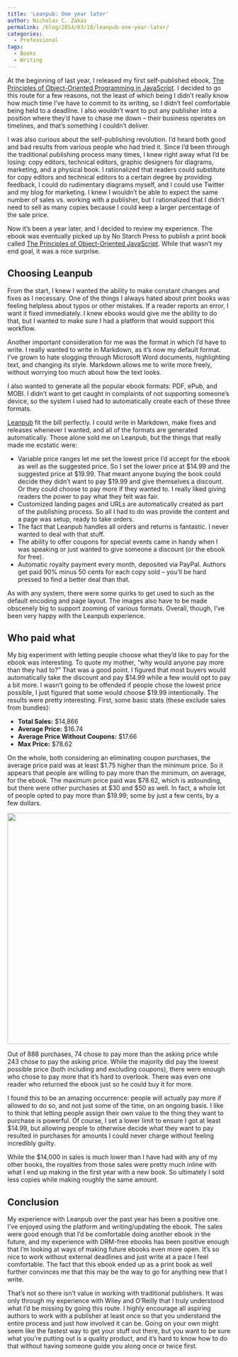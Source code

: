 ```yaml
---
title: 'Leanpub: One year later'
author: Nicholas C. Zakas
permalink: /blog/2014/03/18/leanpub-one-year-later/
categories:
  - Professional
tags:
  - Books
  - Writing
---
```

At the beginning of last year, I released my first self-published ebook, [The Principles of Object-Oriented Programming in JavaScript][1]. I decided to go this route for a few reasons, not the least of which being I didn&#8217;t really know how much time I&#8217;ve have to commit to its writing, so I didn&#8217;t feel comfortable being held to a deadline. I also wouldn&#8217;t want to put any publisher into a position where they&#8217;d have to chase me down &#8211; their business operates on timelines, and that&#8217;s something I couldn&#8217;t deliver.

I was also curious about the self-publishing revolution. I&#8217;d heard both good and bad results from various people who had tried it. Since I&#8217;d been through the traditional publishing process many times, I knew right away what I&#8217;d be losing: copy editors, technical editors, graphic designers for diagrams, marketing, and a physical book. I rationalized that readers could substitute for copy editors and technical editors to a certain degree by providing feedback, I could do rudimentary diagrams myself, and I could use Twitter and my blog for marketing. I knew I wouldn&#8217;t be able to expect the same number of sales vs. working with a publisher, but I rationalized that I didn&#8217;t need to sell as many copies because I could keep a larger percentage of the sale price.

Now it&#8217;s been a year later, and I decided to review my experience. The ebook was eventually picked up by No Starch Press to publish a print book called [The Principles of Object-Oriented JavaScript][2]. While that wasn&#8217;t my end goal, it was a nice surprise.

## Choosing Leanpub

From the start, I knew I wanted the ability to make constant changes and fixes as I necessary. One of the things I always hated about print books was feeling helpless about typos or other mistakes. If a reader reports an error, I want it fixed immediately. I knew ebooks would give me the ability to do that, but I wanted to make sure I had a platform that would support this workflow.

Another important consideration for me was the format in which I&#8217;d have to write. I really wanted to write in Markdown, as it&#8217;s now my default format. I&#8217;ve grown to hate slogging through Microsoft Word documents, highlighting text, and changing its style. Markdown allows me to write more freely, without worrying too much about how the text looks.

I also wanted to generate all the popular ebook formats: PDF, ePub, and MOBI. I didn&#8217;t want to get caught in complaints of not supporting someone&#8217;s device, so the system I used had to automatically create each of these three formats.

[Leanpub][3] fit the bill perfectly. I could write in Markdown, make fixes and releases whenever I wanted, and all of the formats are generated automatically. Those alone sold me on Leanpub, but the things that really made me ecstatic were:

  * Variable price ranges let me set the lowest price I&#8217;d accept for the ebook as well as the suggested price. So I set the lower price at $14.99 and the suggested price at $19.99. That meant anyone buying the book could decide they didn&#8217;t want to pay $19.99 and give themselves a discount. Or they could choose to pay more if they wanted to. I really liked giving readers the power to pay what they felt was fair.
  * Customized landing pages and URLs are automatically created as part of the publishing process. So all I had to do was provide the content and a page was setup, ready to take orders.
  * The fact that Leanpub handles all orders and returns is fantastic. I never wanted to deal with that stuff.
  * The ability to offer coupons for special events came in handy when I was speaking or just wanted to give someone a discount (or the ebook for free).
  * Automatic royalty payment every month, deposited via PayPal. Authors get paid 90% minus 50 cents for each copy sold &#8211; you&#8217;ll be hard pressed to find a better deal than that.

As with any system, there were some quirks to get used to such as the default encoding and page layout. The images also have to be made obscenely big to support zooming of various formats. Overall, though, I&#8217;ve been very happy with the Leanpub experience.

## Who paid what

My big experiment with letting people choose what they&#8217;d like to pay for the ebook was interesting. To quote my mother, &#8220;why would anyone pay more than they had to?&#8221; That was a good point. I figured that most buyers would automatically take the discount and pay $14.99 while a few would opt to pay a bit more. I wasn&#8217;t going to be offended if people chose the lowest price possible, I just figured that some would choose $19.99 intentionally. The results were pretty interesting. First, some basic stats (these exclude sales from bundles):

  * **Total Sales:** $14,866 
  * **Average Price:** $16.74 
  * **Average Price Without Coupons:** $17.66 
  * **Max Price:** $78.62 

On the whole, both considering an eliminating coupon purchases, the average price paid was at least $1.75 higher than the minimum price. So it appears that people are willing to pay more than the minimum, on average, for the ebook. The maximum price paid was $78.62, which is astounding, but there were other purchases at $30 and $50 as well. In fact, a whole lot of people opted to pay more than $19.99; some by just a few cents, by a few dollars.

[<img src="/images/wp-content/uploads/2014/03/whopaidwhat.png" alt="" width="600" height="521" class="alignleft size-full wp-image-3580" />][4]

Out of 888 purchases, 74 chose to pay more than the asking price while 243 chose to pay the asking price. While the majority did pay the lowest possible price (both including and excluding coupons), there were enough who chose to pay more that it&#8217;s hard to overlook. There was even one reader who returned the ebook just so he could buy it for more. 

I found this to be an amazing occurrence: people will actually pay more if allowed to do so, and not just some of the time, on an ongoing basis. I like to think that letting people assign their own value to the thing they want to purchase is powerful. Of course, I set a lower limit to ensure I got at least $14.99, but allowing people to otherwise decide what they want to pay resulted in purchases for amounts I could never charge without feeling incredibly guilty. 

While the $14,000 in sales is much lower than I have had with any of my other books, the royalties from those sales were pretty much inline with what I end up making in the first year with a new book. So ultimately I sold less copies while making roughly the same amount. 

## Conclusion

My experience with Leanpub over the past year has been a positive one. I&#8217;ve enjoyed using the platform and writing/updating the ebook. The sales were good enough that I&#8217;d be comfortable doing another ebook in the future, and my experience with DRM-free ebooks has been positive enough that I&#8217;m looking at ways of making future ebooks even more open. It&#8217;s so nice to work without external deadlines and just write at a pace I feel comfortable. The fact that this ebook ended up as a print book as well further convinces me that this may be the way to go for anything new that I write.

That&#8217;s not so there isn&#8217;t value in working with traditional publishers. It was only through my experience with Wiley and O&#8217;Reilly that I truly understood what I&#8217;d be missing by going this route. I highly encourage all aspiring authors to work with a publisher at least once so that you understand the entire process and just how involved it can be. Going on your own might seem like the fastest way to get your stuff out there, but you want to be sure what you&#8217;re putting out is a quality product, and it&#8217;s hard to know how to do that without having someone guide you along once or twice first.

 [1]: https://leanpub.com/oopinjavascript
 [2]: www.amazon.com/Principles-Object-Oriented-JavaScript-Nicholas-Zakas/dp/1593275404/?tag=nczonline-20
 [3]: http://leanpub.com
 [4]: /images/wp-content/uploads/2014/03/whopaidwhat.png
